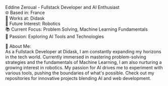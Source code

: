 Eddine Zeroual - Fullstack Developer and AI Enthusiast  
🌐 Based in: France  
💼 Works at: Didask  
🤖 Future Interest: Robotics  
📚 Current Focus: Problem Solving, Machine Learning Fundamentals  
🧠 Passion: Exploring AI Tools and Technologies  

🚀 About Me:  
As a Fullstack Developer at Didask, I am constantly expanding my horizons in the tech world. Currently immersed in mastering problem-solving strategies and the fundamentals of Machine Learning, I am also nurturing a growing interest in robotics. My passion for AI drives me to experiment with various tools, pushing the boundaries of what's possible. Check out my repositories for innovative projects blending AI and web development.
